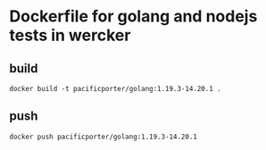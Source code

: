 # Dockerfile for golang and nodejs tests in wercker

## build

```
docker build -t pacificporter/golang:1.19.3-14.20.1 .
```

## push

```
docker push pacificporter/golang:1.19.3-14.20.1
```
